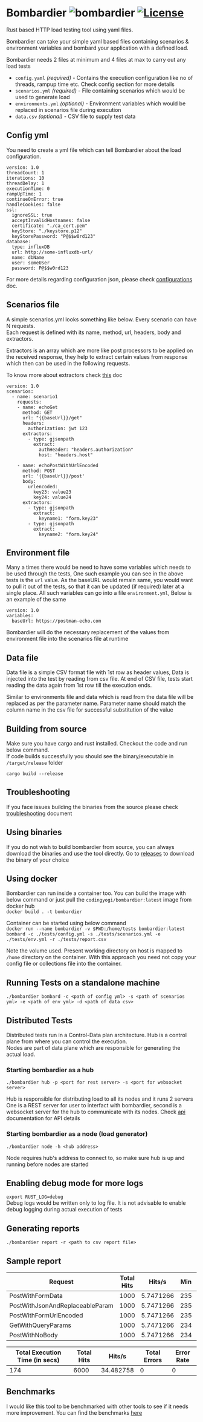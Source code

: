 # Bombardier ![bombardier](https://github.com/coding-yogi/bombardier/workflows/bombardier/badge.svg) [![License](https://img.shields.io/badge/License-Apache%202.0-blue.svg)](https://github.com/coding-yogi/bombardier/blob/develop/LICENSE)

Rust based HTTP load testing tool using yaml files.  

Bombardier can take your simple yaml based files containing scenarios & environment variables and bombard your application with a defined load.  

Bombardier needs 2 files at minimum and 4 files at max to carry out any load tests
- `config.yaml` *(required)* - Contains the execution configuration like no of threads, rampup time etc. Check config section for more details
- `scenarios.yml` *(required)* - File containing scenarios which would be used to generate load
- `environments.yml` *(optional)* - Environment variables which would be replaced in scenarios file during execution
- `data.csv` *(optional)* - CSV file to supply test data

## Config yml
You need to create a yml file which can tell Bombardier about the load configuration.  

```
version: 1.0
threadCount: 1
iterations: 10
threadDelay: 1
executionTime: 0
rampUpTime: 1
continueOnError: true
handleCookies: false
ssl:
  ignoreSSL: true
  acceptInvalidHostnames: false
  certificate: "./ca_cert.pem"
  keyStore: "./keystore.p12"
  keyStorePassword: "P@$$w0rd123"
database:
  type: influxDB
  url: http://some-influxdb-url/
  name: dbName
  user: someUser
  password: P@$$w0rd123
```

For more details regarding configuration json, please check [configurations](docs/configuration.md) doc.  

## Scenarios file
A simple scenarios.yml looks something like below. Every scenario can have N requests.  
Each request is defined with its name, method, url, headers, body and extractors.    

Extractors is an array which are more like post processors to be applied on the received response, they help to extract certain values from response which then can be used in the following requests.  

To know more about extractors check [this](docs/extractors.md) doc
```
version: 1.0
scenarios:
  - name: scenario1
    requests:
    - name: echoGet
      method: GET
      url: "{{baseUrl}}/get"
      headers:
        authorization: jwt 123
      extractors:
        - type: gjsonpath
          extract:
            authHeader: "headers.authorization"
            host: "headers.host"
          
    - name: echoPostWithUrlEncoded
      method: POST
      url: '{{baseUrl}}/post'
      body:
        urlencoded:
          key23: value23
          key24: value24
      extractors:
        - type: gjsonpath
          extract:
            keyname1: "form.key23"
        - type: gjsonpath
          extract:
            keyname2: "form.key24"
```

## Environment file
Many a times there would be need to have some variables which needs to be used through the tests, One such example you can see in the above tests is the `url` value. As the baseURL would remain same, you would want to pull it out of the tests, so that it can be updated (if required) later at a single place. All such variables can go into a file `environment.yml`, Below is an example of the same
```
version: 1.0
variables:
  baseUrl: https://postman-echo.com
```

Bombardier will do the necessary replacement of the values from environment file into the scenarios file at runtime
  
## Data file
Data file is a simple CSV format file with 1st row as header values, Data is injected into the test by reading from csv file. 
At end of CSV file, tests start reading the data again from 1st row till the execution ends.

Similar to environments file and data which is read from the data file will be replaced as per the parameter name.
Parameter name should match the column name in the csv file for successful substitution of the value 
  
## Building from source  
Make sure you have cargo and rust installed. Checkout the code and run below command.  
If code builds successfully you should see the binary/executable in `/target/release` folder
  
`cargo build --release`  
  
## Troubleshooting
If you face issues building the binaries from the source please check [troubleshooting](docs/troubleshooting.md) document
  
## Using binaries
If you do not wish to build bombardier from source, you can always download the binaries and use the tool directly. Go to [releases](https://github.com/coding-yogi/bombardier/releases) to download the binary of your choice
  
## Using docker
Bombardier can run inside a container too. You can build the image with below command or just pull the `codingyogi/bombardier:latest` image from docker hub   
`docker build . -t bombardier`  

Container can be started using below command  
`docker run --name bombardier -v $PWD:/home/tests bombardier:latest bombard -c ./tests/config.yml -s ./tests/scenarios.yml -e ./tests/env.yml -r ./tests/report.csv`  

Note the volume used. Present working directory on host is mapped to `/home` directory on the container. 
With this approach you need not copy your config file or collections file into the container.
  
## Running Tests on a standalone machine
`./bombardier bombard -c <path of config yml> -s <path of scenarios yml> -e <path of env yml> -d <path of data csv>`

  
## Distributed Tests
Distributed tests run in a Control-Data plan architecture. Hub is a control plane from where you can control the execution.  
Nodes are part of data plane which are responsible for generating the actual load.  

### Starting bombardier as a hub  
 `./bombardier hub -p <port for rest server> -s <port for websocket server>`

 Hub is responsible for distributing load to all its nodes and it runs 2 servers  
 One is a REST server for user to interfact with bombardier, second is a websocket server for the hub to communicate with its nodes.
 Check [api](docs/api.md) documentation for API details
  

### Starting bombardier as a node (load generator) 
`./bombardier node -h <hub address>` 

Node requires hub's address to connect to, so make sure hub is up and running before nodes are started
  

## Enabling debug mode for more logs
`export RUST_LOG=debug`  
Debug logs would be written only to log file. It is not advisable to enable debug logging during actual execution of tests  
  

## Generating reports
`./bombardier report -r <path to csv report file>`  
  

## Sample report
| Request                         | Total Hits | Hits/s    | Min | Avg | Max  | 90% | 95% | 99% | Errors | Error Rate |
|---------------------------------|------------|-----------|-----|-----|------|-----|-----|-----|--------|------------|
| PostWithFormData                | 1000       | 5.7471266 | 235 | 282 | 1312 | 300 | 304 | 398 | 0      | 0          |
| PostWithJsonAndReplaceableParam | 1000       | 5.7471266 | 235 | 280 | 1308 | 296 | 304 | 335 | 0      | 0          |
| PostWithFormUrlEncoded          | 1000       | 5.7471266 | 235 | 281 | 882  | 296 | 304 | 783 | 0      | 0          |
| GetWithQueryParams              | 1000       | 5.7471266 | 234 | 284 | 1307 | 296 | 303 | 808 | 0      | 0          |
| PostWithNoBody                  | 1000       | 5.7471266 | 234 | 279 | 2168 | 296 | 303 | 327 | 0      | 0          |
  
  
| Total Execution Time (in secs) | Total Hits | Hits/s    | Total Errors | Error Rate |
|--------------------------------|------------|-----------|--------------|------------|
| 174                            | 6000       | 34.482758 | 0            | 0          |
  

## Benchmarks
I would like this tool to be benchmarked with other tools to see if it needs more improvement. You can find the benchmarks [here](docs/benchmarks.md)